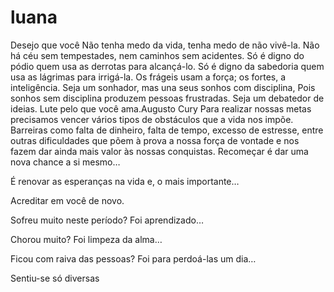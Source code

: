 # luana  
Desejo que você
Não tenha medo da vida, tenha medo de não vivê-la.
Não há céu sem tempestades, nem caminhos sem acidentes.
Só é digno do pódio quem usa as derrotas para alcançá-lo.
Só é digno da sabedoria quem usa as lágrimas para irrigá-la.
Os frágeis usam a força; os fortes, a inteligência.
Seja um sonhador, mas una seus sonhos com disciplina,
Pois sonhos sem disciplina produzem pessoas frustradas.
Seja um debatedor de ideias. Lute pelo que você ama.Augusto Cury
Para realizar nossas metas precisamos vencer vários tipos de obstáculos que a vida nos impõe. Barreiras como falta de dinheiro, falta de tempo, excesso de estresse, entre outras dificuldades que põem à prova a nossa força de vontade e nos fazem dar ainda mais valor às nossas conquistas.
Recomeçar é dar uma nova chance a si mesmo…

É renovar as esperanças na vida e, o mais
importante…

Acreditar em você de novo.

Sofreu muito neste período? Foi aprendizado…

Chorou muito? Foi limpeza da alma…

Ficou com raiva das pessoas?
Foi para perdoá-las um dia…

Sentiu-se só diversas